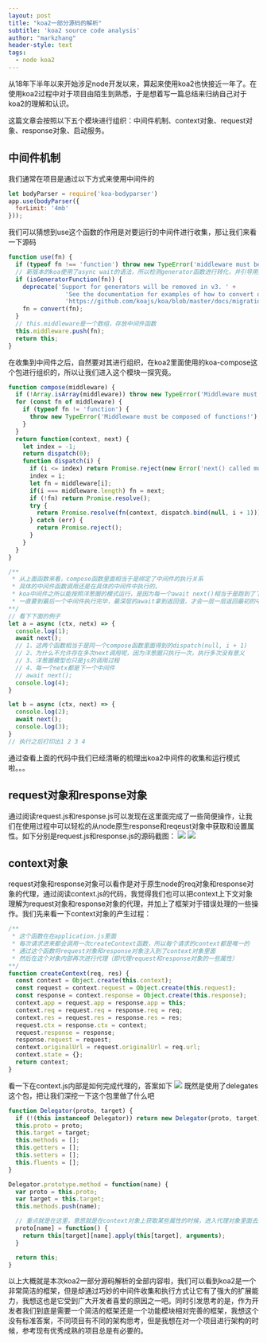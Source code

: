 ```yaml
---
layout: post
title: "koa2一部分源码的解析"
subtitle: 'koa2 source code analysis'
author: "markzhang"
header-style: text
tags:
  - node koa2
---
```


从18年下半年以来开始涉足node开发以来，算起来使用koa2也快接近一年了。在使用koa2过程中对于项目由陌生到熟悉，于是想着写一篇总结来归纳自己对于koa2的理解和认识。 

这篇文章会按照以下五个模块进行组织：中间件机制、context对象、request对象、response对象、启动服务。

## 中间件机制
我们通常在项目是通过以下方式来使用中间件的
```javascript
let bodyParser = require('koa-bodyparser')
app.use(bodyParser({
  forLimit: '4mb'
}));
```
我们可以猜想到use这个函数的作用是对要运行的中间件进行收集，那让我们来看一下源码
```javascript
function use(fn) {
  if (typeof fn !== 'function') throw new TypeError('middleware must be a function!');
  // 新版本的koa使用了async wait的语法，所以检测generator函数进行转化，并引导用户使用新的语法
  if (isGeneratorFunction(fn)) {
    deprecate('Support for generators will be removed in v3. ' +
                'See the documentation for examples of how to convert old middleware ' +
                'https://github.com/koajs/koa/blob/master/docs/migration.md');
    fn = convert(fn);
  }
  // this.middleware是一个数组，存放中间件函数
  this.middleware.push(fn);
  return this;
}
```
在收集到中间件之后，自然要对其进行组织，在koa2里面使用的koa-compose这个包进行组织的，所以让我们进入这个模块一探究竟。
```javascript
function compose(middleware) {
  if (!Array.isArray(middleware)) throw new TypeError('Middleware must be an array!');
  for (const fn of middleware) {
    if (typeof fn != 'function') {
      throw new TypeError('Middleware must be composed of functions!');
    }
  }
  return function(context, next) {
    let index = -1;
    return dispatch(0);
    function dispatch(i) {
      if (i <= index) return Promise.reject(new Error('next() called multiple times'));
      index = i;
      let fn = middleware[i];
      if(i === middleware.length) fn = next;
      if (!fn) return Promise.resolve();
      try {
        return Promise.resolve(fn(context, dispatch.bind(null, i + 1)));
      } catch (err) {
        return Promise.reject();
      }
    }
  }
}

/**
 * 从上面函数来看，compose函数里面相当于是绑定了中间件的执行关系
 * 具体的中间件函数调用还是在具体的中间件中执行的。
 * koa中间件之所以能按照洋葱圈的模式运行，是因为每一个await next()相当于是跑到了下一个中间件去执行代码，
 * 一直要到最后一个中间件执行完毕，最深层的await拿到返回值，才会一层一层返回最初的中间件，有点类似于递归。
**/
// 看下下面的例子
let a = async (ctx, netx) => {
  console.log(1);
  await next();
  // 1、这两个函数相当于是同一个compose函数里面得到的dispatch(null, i + 1)
  // 2、为什么不允许存在多次next调用呢，因为洋葱圈只执行一次，执行多次没有意义
  // 3、洋葱圈模型也只是js的调用过程
  // 4、每一个netx都是下一个中间件
  // await next();
  console.log(4);
}

let b = async (ctx, next) => {
  console.log(2);
  await next();
  console.log(3);
}
// 执行之后打印出1 2 3 4
```
通过查看上面的代码中我们已经清晰的梳理出koa2中间件的收集和运行模式啦。。。

## request对象和response对象
通过阅读request.js和response.js可以发现在这里面完成了一些简便操作，让我们在使用过程中可以轻松的从node原生response和reqeust对象中获取和设置属性。如下分别是request.js和response.js的源码截图：
<img src="https://mark1145588963.github.io/openBlog/img/in-post/2019-05-20-koa2/request.png">
<img src="https://mark1145588963.github.io/openBlog/img/in-post/2019-05-20-koa2/response.png">


## context对象
request对象和response对象可以看作是对于原生node的req对象和response对象的代理，通过阅读context.js的代码，我觉得我们也可以把context上下文对象理解为request对象和response对象的代理，并加上了框架对于错误处理的一些操作。我们先来看一下context对象的产生过程：
```javascript
/**
 * 这个函数在在application.js里面
 * 每次请求进来都会调用一次createContext函数，所以每个请求的context都是唯一的
 * 通过这个函数将request对象和response对象注入到了context对象里面
 * 然后在这个对象内部再次进行代理（即代理request和response对象的一些属性）
**/
function createContext(req, res) {
  const context = Object.create(this.context);
  const request = context.request = Object.create(this.request);
  const response = context.response = Object.create(this.response);
  context.app = request.app = response.app = this;
  context.req = request.req = response.req = req;
  context.res = request.res = response.res = res;
  request.ctx = response.ctx = context;
  request.response = response;
  response.request = request;
  context.originalUrl = request.originalUrl = req.url;
  context.state = {};
  return context;
}
```
看一下在context.js内部是如何完成代理的，答案如下
<img src="https://mark1145588963.github.io/openBlog/img/in-post/2019-05-20-koa2/context_delegate.png">
既然是使用了delegates这个包，把让我们深挖一下这个包里做了什么吧
```javascript
function Delegator(proto, target) {
  if (!(this instanceof Delegator)) return new Delegator(proto, target);
  this.proto = proto;
  this.target = target;
  this.methods = [];
  this.getters = [];
  this.setters = [];
  this.fluents = [];
}

Delegator.prototype.method = function(name) {
  var proto = this.proto;
  var target = this.target;
  this.methods.push(name);

  // 重点就是在这里，意思就是在context对象上获取某些属性的时候，进入代理对象里面去获取相应的值
  proto[name] = function() {
    return this[target][name].apply(this[target], arguments);
  }

  return this;
}
```

以上大概就是本次koa2一部分源码解析的全部内容啦，我们可以看到koa2是一个非常简洁的框架，但是却通过巧妙的中间件收集和执行方式让它有了强大的扩展能力，我想这也是它受到广大开发者喜爱的原因之一吧。同时引发思考的是，作为开发者我们到底是需要一个简洁的框架还是一个功能模块相对完善的框架，我想这个没有标准答案，不同项目有不同的架构思考，但是我想在对一个项目进行架构的时候，参考现有优秀成熟的项目总是有必要的。